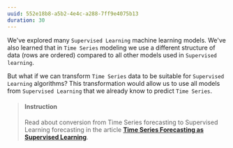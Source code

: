 ```yaml
---
uuid: 552e18b8-a5b2-4e4c-a288-7ff9e4075b13
duration: 30
---
```


We've explored many `Supervised Learning` machine learning models. We've also learned that in `Time Series` modeling we use a different structure of data (rows are ordered) compared to all other models used in `Supervised learning`. 

But what if we can transform `Time Series` data to be suitable for `Supervised Learning` algorithms? This transformation would allow us to use all models from `Supervised Learning` that we already know to predict `Time Series`.


> #### Instruction
> Read about conversion from Time Series forecasting to Supervised Learning forecasting in the article [**Time Series Forecasting as Supervised Learning**](https://machinelearningmastery.com/time-series-forecasting-supervised-learning/).
